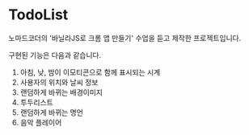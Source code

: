 # TodoList

노마드코더의 '바닐라JS로 크롬 앱 만들기' 수업을 듣고 제작한 프로젝트입니다.

구현된 기능은 다음과 같습니다.

1. 아침, 낮, 밤이 이모티콘으로 함께 표시되는 시계
2. 사용자의 위치와 날씨 정보
3. 랜덤하게 바뀌는 배경이미지
4. 투두리스트
5. 랜덤하게 바뀌는 명언
6. 음악 플레이어
